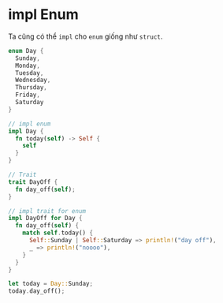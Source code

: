 # impl Enum

Ta cũng có thể `impl` cho `enum` giống như `struct`.

```rust
enum Day {
  Sunday,
  Monday,
  Tuesday,
  Wednesday,
  Thursday,
  Friday,
  Saturday
}

// impl enum
impl Day {
  fn today(self) -> Self {
    self
  }
}

// Trait
trait DayOff {
  fn day_off(self);
}

// impl trait for enum
impl DayOff for Day {
  fn day_off(self) {
    match self.today() {
      Self::Sunday | Self::Saturday => println!("day off"),
      _ => println!("noooo"),
    }
  }
}

let today = Day::Sunday;
today.day_off();
```
